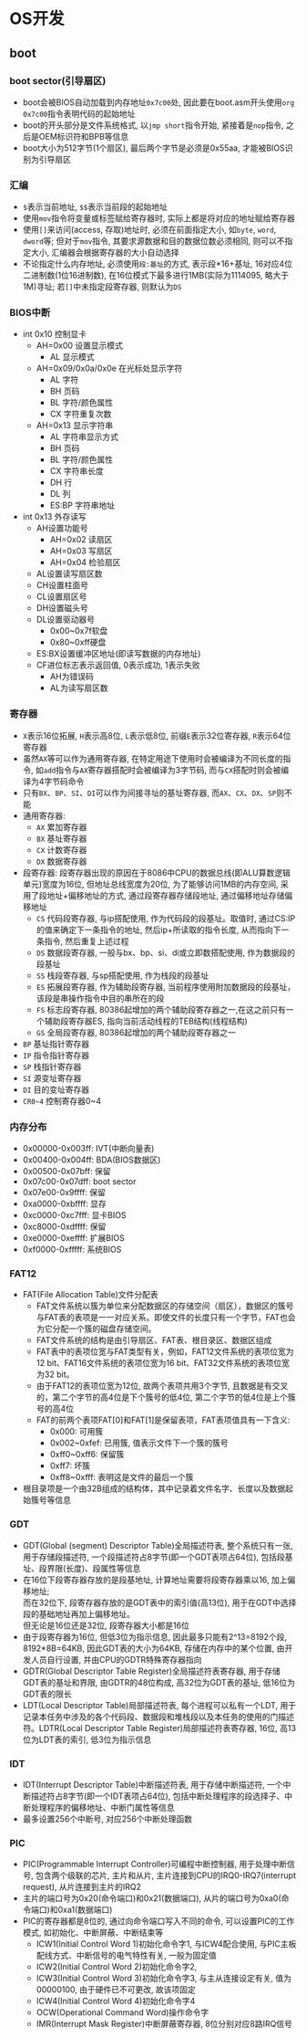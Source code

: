 # OS开发

## boot

### boot sector(引导扇区)

- boot会被BIOS自动加载到内存地址`0x7c00`处, 因此要在boot.asm开头使用`org 0x7c00`指令表明代码的起始地址
- boot的开头部分是文件系统格式, 以`jmp short`指令开始, 紧接着是`nop`指令, 之后是OEM标识符和BPB等信息
- boot大小为512字节(1个扇区), 最后两个字节是必须是0x55aa, 才能被BIOS识别为引导扇区

### 汇编

- `$`表示当前地址, `$$`表示当前段的起始地址
- 使用`mov`指令将变量或标签赋给寄存器时, 实际上都是将对应的地址赋给寄存器
- 使用`[]`来访问(access, 存取)地址时, 必须在前面指定大小, 如`byte`, `word`, `dword`等; 但对于`mov`指令, 其要求源数据和目的数据位数必须相同, 则可以不指定大小, 汇编器会根据寄存器的大小自动选择
- 不论指定什么内存地址, 必须使用`段:基址`的方式, 表示段*16+基址, 16对应4位二进制数(1位16进制数), 在16位模式下最多进行1MB(实际为1114095, 略大于1M)寻址; 若`[]`中未指定段寄存器, 则默认为`DS`

### BIOS中断

- int 0x10 控制显卡
  - AH=0x00 设置显示模式
    - AL 显示模式
  - AH=0x09/0x0a/0x0e 在光标处显示字符
    - AL 字符
    - BH 页码
    - BL 字符/颜色属性
    - CX 字符重复次数
  - AH=0x13 显示字符串  
    - AL 字符串显示方式
    - BH 页码
    - BL 字符/颜色属性
    - CX 字符串长度
    - DH 行
    - DL 列
    - ES:BP 字符串地址
- int 0x13 外存读写
  - AH设置功能号
    - AH=0x02 读扇区
    - AH=0x03 写扇区
    - AH=0x04 检验扇区
  - AL设置读写扇区数
  - CH设置柱面号
  - CL设置扇区号
  - DH设置磁头号
  - DL设置驱动器号
    - 0x00~0x7f软盘
    - 0x80~0xff硬盘
  - ES:BX设置缓冲区地址(即读写数据的内存地址)
  - CF进位标志表示返回值, 0表示成功, 1表示失败
    - AH为错误码
    - AL为读写扇区数

### 寄存器

- `X`表示16位拓展, `H`表示高8位, `L`表示低8位, 前缀`E`表示32位寄存器, `R`表示64位寄存器
- 虽然`AX`等可以作为通用寄存器, 在特定用途下使用时会被编译为不同长度的指令, 如`add`指令与`AX`寄存器搭配时会被编译为3字节码, 而与`CX`搭配时则会被编译为4字节码命令
- 只有`BX`、`BP`、`SI`、`DI`可以作为间接寻址的基址寄存器, 而`AX`、`CX`、`DX`、`SP`则不能
- 通用寄存器:
  - `AX` 累加寄存器
  - `BX` 基址寄存器
  - `CX` 计数寄存器
  - `DX` 数据寄存器
- 段寄存器: 段寄存器出现的原因在于8086中CPU的数据总线(即ALU算数逻辑单元)宽度为16位, 但地址总线宽度为20位, 为了能够访问1MB的内存空间, 采用了段地址+偏移地址的方式, 通过段寄存器存储段地址, 通过偏移地址存储偏移地址
  - `CS` 代码段寄存器, 与ip搭配使用, 作为代码段的段基址。取值时, 通过CS:IP的值来确定下一条指令的地址, 然后ip+所读取的指令长度, 从而指向下一条指令, 然后重复上述过程
  - `DS` 数据段寄存器, 一般与bx、bp、si、di或立即数搭配使用, 作为数据段的段基址
  - `SS` 栈段寄存器, 与sp搭配使用, 作为栈段的段基址
  - `ES` 拓展段寄存器, 作为辅助段寄存器, 当前程序使用附加数据段的段基址，该段是串操作指令中目的串所在的段
  - `FS` 标志段寄存器, 80386起增加的两个辅助段寄存器之一,在这之前只有一个辅助段寄存器ES, 指向当前活动线程的TEB结构(线程结构)
  - `GS` 全局段寄存器, 80386起增加的两个辅助段寄存器之一
- `BP` 基址指针寄存器
- `IP` 指令指针寄存器
- `SP` 栈指针寄存器
- `SI` 源变址寄存器
- `DI` 目的变址寄存器
- `CR0~4` 控制寄存器0~4

### 内存分布

- 0x00000-0x003ff: IVT(中断向量表)
- 0x00400-0x004ff: BDA(BIOS数据区)
- 0x00500-0x07bff: 保留
- 0x07c00-0x07dff: boot sector
- 0x07e00-0x9ffff: 保留
- 0xa0000-0xbffff: 显存
- 0xc0000-0xc7fff: 显卡BIOS
- 0xc8000-0xdffff: 保留
- 0xe0000-0xeffff: 扩展BIOS
- 0xf0000-0xfffff: 系统BIOS


### FAT12

- FAT(File Allocation Table)文件分配表
  - FAT文件系统以簇为单位来分配数据区的存储空间（扇区），数据区的簇号与FAT表的表项是一一对应关系。即使文件的长度只有一个字节，FAT也会为它分配一个簇的磁盘存储空间。
  - FAT文件系统的结构是由引导扇区、FAT表、根目录区、数据区组成
  - FAT表中的表项位宽与FAT类型有关，例如，FAT12文件系统的表项位宽为12 bit、FAT16文件系统的表项位宽为16 bit、FAT32文件系统的表项位宽为32 bit。
  - 由于FAT12的表项位宽为12位, 故两个表项共用3个字节, 且数据是有交叉的，第二个字节的高4位是下个簇号的低4位, 第二个字节的低4位是上个簇号的高4位
  - FAT的前两个表项FAT[0]和FAT[1]是保留表项，FAT表项值具有一下含义:
    - 0x000: 可用簇
    - 0x002~0xfef: 已用簇, 值表示文件下一个簇的簇号
    - 0xff0~0xff6: 保留簇
    - 0xff7: 坏簇
    - 0xff8~0xfff: 表明这是文件的最后一个簇
- 根目录项是一个由32B组成的结构体，其中记录着文件名字、长度以及数据起始簇号等信息

### GDT

- GDT(Global (segment) Descriptor Table)全局描述符表, 整个系统只有一张, 用于存储段描述符, 一个段描述符占8字节(即一个GDT表项占64位), 包括段基址、段界限(长度)、段属性等信息
- 在16位下段寄存器存放的是段基地址, 计算地址需要将段寄存器乘以16, 加上偏移地址;  
而在32位下, 段寄存器存放的是GDT表中的索引值(高13位), 用于在GDT中选择段的基础地址再加上偏移地址。  
但无论是16位还是32位, 段寄存器大小都是16位
- 由于段寄存器为16位, 但低3位为指示信息, 因此最多只能有2^13=8192个段, 8192*8B=64KB, 因此GDT表的大小为64KB, 存储在内存中的某个位置, 由开发人员自行设置, 并由CPU的GDTR特殊寄存器指向
- GDTR(Global Descriptor Table Register)全局描述符表寄存器, 用于存储GDT表的基址和界限, 由GDTR的48位构成, 高32位为GDT表的基址, 低16位为GDT表的限长
- LDT(Local Descriptor Table)局部描述符表, 每个进程可以私有一个LDT, 用于记录本任务中涉及的各个代码段、数据段和堆栈段以及本任务的使用的门描述符。LDTR(Local Descriptor Table Register)局部描述符表寄存器, 16位, 高13位为LDT表的索引, 低3位为指示信息

### IDT

- IDT(Interrupt Descriptor Table)中断描述符表, 用于存储中断描述符, 一个中断描述符占8字节(即一个IDT表项占64位), 包括中断处理程序的段选择子、中断处理程序的偏移地址、中断门属性等信息
- 最多设置256个中断号, 对应256个中断处理函数

### PIC

- PIC(Programmable Interrupt Controller)可编程中断控制器, 用于处理中断信号, 包含两个级联的芯片, 主片和从片, 主片连接到CPU的IRQ0-IRQ7(interrupt request), 从片连接到主片的IRQ2
- 主片的端口号为0x20(命令端口)和0x21(数据端口), 从片的端口号为0xa0(命令端口)和0xa1(数据端口)
- PIC的寄存器都是8位的, 通过向命令端口写入不同的命令, 可以设置PIC的工作模式, 如初始化、中断屏蔽、中断结束等
  - ICW1(Initial Control Word 1)初始化命令字1, 与ICW4配合使用, 与PIC主板配线方式、中断信号的电气特性有关, 一般为固定值
  - ICW2(Initial Control Word 2)初始化命令字2, 
  - ICW3(Initial Control Word 3)初始化命令字3, 与主从连接设定有关, 值为00000100, 由于硬件已不可更改, 故该项固定
  - ICW4(Initial Control Word 4)初始化命令字4
  - OCW(Operational Command Word)操作命令字
  - IMR(Interrupt Mask Register)中断屏蔽寄存器, 8位分别对应8路IRQ信号

